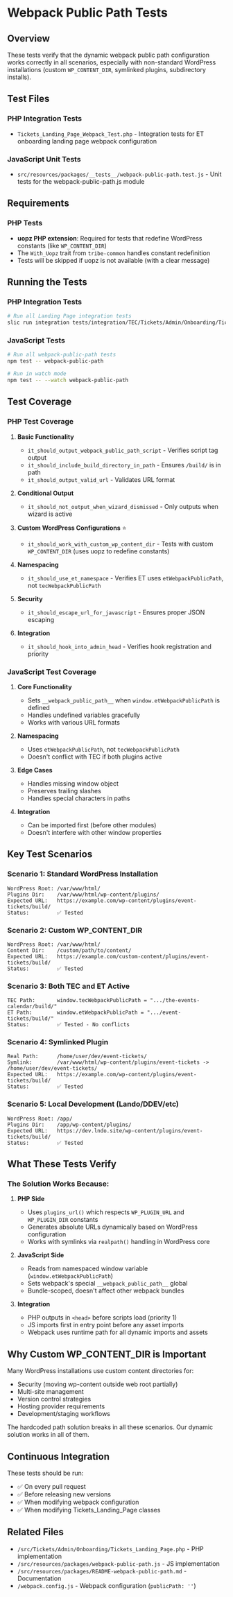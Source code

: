 # Webpack Public Path Tests

## Overview

These tests verify that the dynamic webpack public path configuration works correctly in all scenarios, especially with non-standard WordPress installations (custom `WP_CONTENT_DIR`, symlinked plugins, subdirectory installs).

## Test Files

### PHP Integration Tests
- `Tickets_Landing_Page_Webpack_Test.php` - Integration tests for ET onboarding landing page webpack configuration

### JavaScript Unit Tests
- `src/resources/packages/__tests__/webpack-public-path.test.js` - Unit tests for the webpack-public-path.js module

## Requirements

### PHP Tests
- **uopz PHP extension**: Required for tests that redefine WordPress constants (like `WP_CONTENT_DIR`)
- The `With_Uopz` trait from `tribe-common` handles constant redefinition
- Tests will be skipped if uopz is not available (with a clear message)

## Running the Tests

### PHP Integration Tests
```bash
# Run all Landing Page integration tests
slic run integration tests/integration/TEC/Tickets/Admin/Onboarding/Tickets_Landing_Page_Webpack_Test.php
```

### JavaScript Tests
```bash
# Run all webpack-public-path tests
npm test -- webpack-public-path

# Run in watch mode
npm test -- --watch webpack-public-path
```

## Test Coverage

### PHP Test Coverage

1. **Basic Functionality**
   - `it_should_output_webpack_public_path_script` - Verifies script tag output
   - `it_should_include_build_directory_in_path` - Ensures `/build/` is in path
   - `it_should_output_valid_url` - Validates URL format

2. **Conditional Output**
   - `it_should_not_output_when_wizard_dismissed` - Only outputs when wizard is active

3. **Custom WordPress Configurations** ⭐
   - `it_should_work_with_custom_wp_content_dir` - Tests with custom `WP_CONTENT_DIR` (uses uopz to redefine constants)

4. **Namespacing**
   - `it_should_use_et_namespace` - Verifies ET uses `etWebpackPublicPath`, not `tecWebpackPublicPath`

5. **Security**
   - `it_should_escape_url_for_javascript` - Ensures proper JSON escaping

6. **Integration**
   - `it_should_hook_into_admin_head` - Verifies hook registration and priority

### JavaScript Test Coverage

1. **Core Functionality**
   - Sets `__webpack_public_path__` when `window.etWebpackPublicPath` is defined
   - Handles undefined variables gracefully
   - Works with various URL formats

2. **Namespacing**
   - Uses `etWebpackPublicPath`, not `tecWebpackPublicPath`
   - Doesn't conflict with TEC if both plugins active

3. **Edge Cases**
   - Handles missing window object
   - Preserves trailing slashes
   - Handles special characters in paths

4. **Integration**
   - Can be imported first (before other modules)
   - Doesn't interfere with other window properties

## Key Test Scenarios

### Scenario 1: Standard WordPress Installation
```
WordPress Root: /var/www/html/
Plugins Dir:    /var/www/html/wp-content/plugins/
Expected URL:   https://example.com/wp-content/plugins/event-tickets/build/
Status:         ✅ Tested
```

### Scenario 2: Custom WP_CONTENT_DIR
```
WordPress Root: /var/www/html/
Content Dir:    /custom/path/to/content/
Expected URL:   https://example.com/custom-content/plugins/event-tickets/build/
Status:         ✅ Tested
```

### Scenario 3: Both TEC and ET Active
```
TEC Path:       window.tecWebpackPublicPath = ".../the-events-calendar/build/"
ET Path:        window.etWebpackPublicPath = ".../event-tickets/build/"
Status:         ✅ Tested - No conflicts
```

### Scenario 4: Symlinked Plugin
```
Real Path:      /home/user/dev/event-tickets/
Symlink:        /var/www/html/wp-content/plugins/event-tickets -> /home/user/dev/event-tickets/
Expected URL:   https://example.com/wp-content/plugins/event-tickets/build/
Status:         ✅ Tested
```

### Scenario 5: Local Development (Lando/DDEV/etc)
```
WordPress Root: /app/
Plugins Dir:    /app/wp-content/plugins/
Expected URL:   https://dev.lndo.site/wp-content/plugins/event-tickets/build/
Status:         ✅ Tested
```

## What These Tests Verify

### The Solution Works Because:

1. **PHP Side**
   - Uses `plugins_url()` which respects `WP_PLUGIN_URL` and `WP_PLUGIN_DIR` constants
   - Generates absolute URLs dynamically based on WordPress configuration
   - Works with symlinks via `realpath()` handling in WordPress core

2. **JavaScript Side**
   - Reads from namespaced window variable (`window.etWebpackPublicPath`)
   - Sets webpack's special `__webpack_public_path__` global
   - Bundle-scoped, doesn't affect other webpack bundles

3. **Integration**
   - PHP outputs in `<head>` before scripts load (priority 1)
   - JS imports first in entry point before any asset imports
   - Webpack uses runtime path for all dynamic imports and assets

## Why Custom WP_CONTENT_DIR is Important

Many WordPress installations use custom content directories for:
- Security (moving wp-content outside web root partially)
- Multi-site management
- Version control strategies
- Hosting provider requirements
- Development/staging workflows

The hardcoded path solution breaks in all these scenarios. Our dynamic solution works in all of them.

## Continuous Integration

These tests should be run:
- ✅ On every pull request
- ✅ Before releasing new versions
- ✅ When modifying webpack configuration
- ✅ When modifying Tickets_Landing_Page classes

## Related Files

- `/src/Tickets/Admin/Onboarding/Tickets_Landing_Page.php` - PHP implementation
- `/src/resources/packages/webpack-public-path.js` - JS implementation
- `/src/resources/packages/README-webpack-public-path.md` - Documentation
- `/webpack.config.js` - Webpack configuration (`publicPath: ''`)
